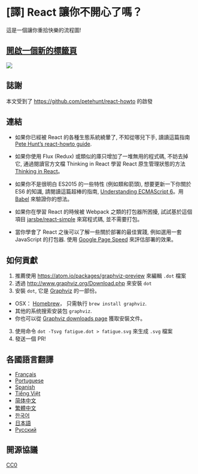 # [譯] React 讓你不開心了嗎？
這是一個讓你重拾快樂的流程圖!

## <a href='https://cdn.rawgit.com/roth1002/react-makes-you-sad/master/fatigue.svg' target='_blank'>開啟一個新的標籤頁</a>

<img src='https://cdn.rawgit.com/roth1002/react-makes-you-sad/master/fatigue.svg'>

## 誌謝

本文受到了 https://github.com/petehunt/react-howto 的啟發

## 連結

* 如果你已經被 React 的各種生態系統繞暈了, 不知從哪兒下手, 讀讀這篇指南 <a href="https://github.com/petehunt/react-howto" target="_blank">Pete Hunt’s react-howto guide</a>.

* 如果你使用 Flux (Redux) 或類似的庫只增加了一堆無用的程式碼, 不妨去掉它, 通過閱讀官方文檔 Thinking in React 學習 React 原生管理狀態的方法 <a href="https://facebook.github.io/react/docs/thinking-in-react.html" target="_blank">Thinking in React</a>。

* 如果你不是很明白 ES2015 的一些特性 (例如類和箭頭), 想要更新一下你關於 ES6 的知識, 請閱讀這篇超棒的指南, <a href="https://leanpub.com/understandinges6/read" target="_blank">Understanding ECMAScript 6</a>。用 <a href="https://babeljs.io/repl/" target="_blank">Babel</a> 來驗證你的想法。

* 如果你在學習 React 的時候被 Webpack 之類的打包器所困擾, 試試基於這個項目 <a href="https://github.com/jarsbe/react-simple" target="_blank">jarsbe/react-simple</a> 來寫程式碼, 並不需要打包。

* 當你學會了 React 之後可以了解一些關於部署的最佳實踐, 例如選用一套 JavaScript 的打包器. 使用 [Google Page Speed](https://developers.google.com/speed/pagespeed/) 來評估部署的效果。

## 如何貢獻

1. 推薦使用 https://atom.io/packages/graphviz-preview 來編輯 `.dot` 檔案
2. 透過 http://www.graphviz.org/Download.php 來安裝 `dot`
2. 安裝 `dot`, 它是 [Graphviz](http://www.graphviz.org/) 的一部份。
  * OSX： [Homebrew](http://www.brew.sh)， 只需執行 `brew install graphviz`.
  * 其他的系统搜索安装包 `graphviz`.
  * 你也可以從 [Graphviz downloads page](http://www.graphviz.org/Download.php) 獲取安裝文件。
3. 使用命令 `dot -Tsvg fatigue.dot > fatigue.svg` 來生成 `.svg` 檔案
4. 發送一個 PR!

## 各國語言翻譯

- [Français](https://github.com/matteodelabre/react-vous-rend-triste)
- [Portuguese](https://github.com/brunogenaro/react-makes-you-sad)
- [Spanish](https://github.com/jvalen/react-makes-you-sad)
- [Tiếng Việt](https://github.com/petehouston/react-makes-you-sad)
- [简体中文](https://github.com/wyvernnot/react-makes-you-sad)
- [繁體中文](https://github.com/roth1002/react-makes-you-sad)
- [한국어](https://github.com/ehrudxo/react-makes-you-sad)
- [日本語](https://github.com/kuy/react-makes-you-sad)
- [Русский](https://github.com/Sacret/react-makes-you-sad)

## 開源協議

[CC0](https://wiki.creativecommons.org/wiki/CC0)

